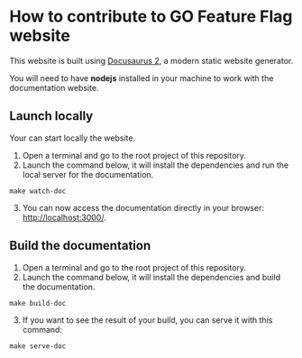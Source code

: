 # How to contribute to GO Feature Flag website

This website is built using [Docusaurus 2](https://docusaurus.io/), a modern static website generator.  

You will need to have **nodejs** installed in your machine to work with the documentation website.


## Launch locally

Your can start locally the website.

1. Open a terminal and go to the root project of this repository.
2. Launch the command below, it will install the dependencies and run the local server for the documentation.
```shell
make watch-doc
```
3. You can now access the documentation directly in your browser: [http://localhost:3000/](http://localhost:3000/).


## Build the documentation
1. Open a terminal and go to the root project of this repository.
2. Launch the command below, it will install the dependencies and build the documentation.
```shell
make build-doc
```
3. If you want to see the result of your build, you can serve it with this command:
```shell
make serve-doc
```
